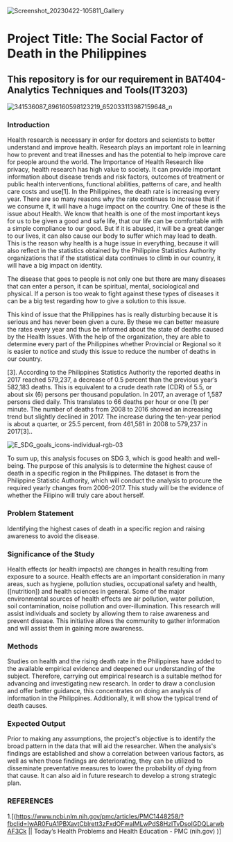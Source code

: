 
![Screenshot_20230422-105811_Gallery](https://user-images.githubusercontent.com/112838111/234013022-68d84c33-7e84-4424-9e05-68cc361ed445.jpg)
# Project Title: The Social Factor of Death in the Philippines
## This repository is for our requirement in BAT404- Analytics Techniques and Tools(IT3203)
![341536087_896160598123219_652033113987159648_n](https://user-images.githubusercontent.com/112838111/234029865-639ad034-2ed4-413a-979c-e0304b529b53.png)
### Introduction

Health research is necessary in order for doctors and scientists to better understand and improve health. Research plays an important role in learning how to prevent and treat illnesses and has the potential to help improve care for people around the world. The Importance of Health Research like privacy, health research has high value to society. It can provide important information about disease trends and risk factors, outcomes of treatment or public health interventions, functional abilities, patterns of care, and health care costs and use[1].
In the Philippines, the death rate is increasing every year. There are so many reasons why the rate continues to increase that if we consume it, it will have a huge impact on the country. One of these is the issue about Health. We know that health is one of the most important keys for us to be given a good and safe life, that our life can be comfortable with a simple compliance to our good. But if it is abused, it will be a great danger to our lives, it can also cause our body to suffer which may lead to death. This is the reason why health is a huge issue in everything, because it will also reflect in the statistics obtained by the Philippine Statistics Authority organizations that if the statistical data continues to climb in our country, it will have a big impact on identity.


The disease that goes to people is not only one but there are many diseases that can enter a person, it can be spiritual, mental, sociological and physical. If a person is too weak to fight against these types of diseases it can be a big test regarding how to give a solution to this issue.

This kind of issue that the Philippines has is really disturbing because it is serious and has never been given a cure. By these we can better measure the rates every year and thus be informed about the state of deaths caused by the Health Issues. With the help of the organization, they are able to determine every part of the Philippines whether Provincial or Regional so it is easier to notice and study this issue to reduce the number of deaths in our country.

[3]. According to the Philippines Statistics Authority the reported deaths in 2017 reached 579,237, a decrease of 0.5 percent than the previous year’s 582,183 deaths. This is equivalent to a crude death rate (CDR) of 5.5, or about six (6) persons per thousand population. In 2017, an average of 1,587 persons died daily. This translates to 66 deaths per hour or one (1) per minute. The number of deaths from 2008 to 2016 showed an increasing trend but slightly declined in 2017. The increase during the ten-year period is about a quarter, or 25.5 percent, from 461,581 in 2008 to 579,237 in 2017[3]..


![E_SDG_goals_icons-individual-rgb-03](https://user-images.githubusercontent.com/112838111/234018385-14e65330-702d-4af9-bb13-7f024d1947bf.png)

To sum up, this analysis focuses on SDG 3, which is good health and well-being. The purpose of this analysis is to determine the highest cause of death in a specific region in the Philippines. The dataset is from the Philippine Statistic Authority, which will conduct the analysis to procure the required yearly changes from 2006–2017. This study will be the evidence of whether the Filipino will truly care about herself.

### Problem Statement
Identifying the highest cases of death in a specific region and raising awareness to avoid the disease.
### Significance of the Study
Health effects (or health impacts) are changes in health resulting from exposure to a source. Health effects are an important consideration in many areas, such as hygiene, pollution studies, occupational safety and health, ([nutrition]) and health sciences in general. Some of the major environmental sources of health effects are air pollution, water pollution, soil contamination, noise pollution and over-illumination.
This research will assist individuals and society by allowing them to raise awareness and prevent disease. This initiative allows the community to gather information and will assist them in gaining more awareness.
### Methods
Studies on health and the rising death rate in the Philippines have added to the available empirical evidence and deepened our understanding of the subject. Therefore, carrying out empirical research is a suitable method for advancing and investigating new research. In order to draw a conclusion and offer better guidance, this concentrates on doing an analysis of information in the Philippines. Additionally, it will show the typical trend of death causes.
### Expected Output
Prior to making any assumptions, the project's objective is to identify the broad pattern in the data that will aid the researcher. When the analysis's findings are established and show a correlation between various factors, as well as when those findings are deteriorating, they can be utilized to disseminate preventative measures to lower the probability of dying from that cause. It can also aid in future research to develop a strong strategic plan.

### REFERENCES
1.[(https://www.ncbi.nlm.nih.gov/pmc/articles/PMC1448258/?fbclid=IwAR0FuA1PBXavtCblrett3zFxdOFwalMLwPdS8HzITvDsoIGDQLarwbAF3Ck || Today’s Health Problems and Health Education - PMC (nih.gov)
)]
